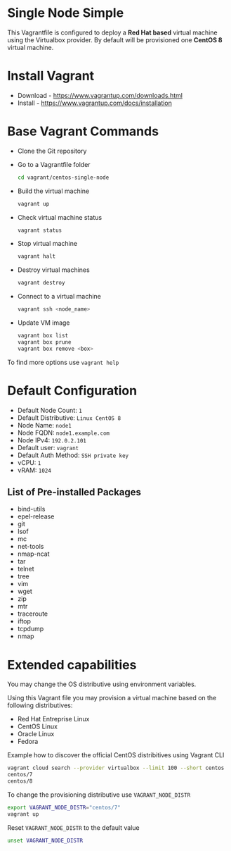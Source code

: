 Single Node Simple
======================

This Vagrantfile is configured to deploy a **Red Hat based** virtual machine using the Virtualbox provider. By default will be provisioned one **CentOS 8** virtual machine. 


# Install Vagrant

* Download - https://www.vagrantup.com/downloads.html
* Install - https://www.vagrantup.com/docs/installation

# Base Vagrant Commands

* Clone the Git repository
* Go to a Vagrantfile folder

  ```bash
  cd vagrant/centos-single-node
  ```

* Build the virtual machine

  ```bash
  vagrant up
  ```

* Check virtual machine status

  ```bash
  vagrant status
  ```

* Stop virtual machine

  ```bash
  vagrant halt
  ```

* Destroy virtual machines

  ```bash
  vagrant destroy
  ```

* Connect to a virtual machine

  ```bash
  vagrant ssh <node_name>
  ```

* Update VM image

  ```bash
  vagrant box list
  vagrant box prune
  vagrant box remove <box>
  ```

To find more options use `vagrant help`

# Default Configuration

* Default Node Count: `1`
* Default Distributive: `Linux CentOS 8`
* Node Name: `node1`
* Node FQDN: `node1.example.com`
* Node IPv4: `192.0.2.101`
* Default user: `vagrant`
* Default Auth Method: `SSH private key`
* vCPU: `1`
* vRAM: `1024`

## List of Pre-installed Packages

* bind-utils
* epel-release
* git
* lsof
* mc
* net-tools
* nmap-ncat
* tar
* telnet
* tree
* vim
* wget
* zip
* mtr
* traceroute
* iftop
* tcpdump
* nmap


Extended capabilities
=======================

You may change the OS distributive using environment variables.

Using this Vagrant file you may provision a virtual machine based on the following distributives:
  * Red Hat Entreprise Linux
  * CentOS Linux
  * Oracle Linux
  * Fedora

Example how to discover the official CentOS distribitives using Vagrant CLI

```bash
vagrant cloud search --provider virtualbox --limit 100 --short centos | grep "centos/[0-9]"
centos/7
centos/8
```

To change the provisioning distributive use `VAGRANT_NODE_DISTR`

```bash
export VAGRANT_NODE_DISTR="centos/7"
vagrant up
```

Reset `VAGRANT_NODE_DISTR` to the default value

```bash
unset VAGRANT_NODE_DISTR
```
